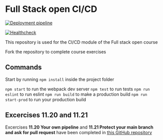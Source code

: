 # Full Stack open CI/CD
[![Deployment pipeline](https://github.com/thomsva/full-stack-open-pokedex/actions/workflows/pipeline.yml/badge.svg)](https://github.com/thomsva/full-stack-open-pokedex/actions/workflows/pipeline.yml)

[![Healthcheck](https://github.com/thomsva/full-stack-open-pokedex/actions/workflows/healthcheck.yml/badge.svg)](https://github.com/thomsva/full-stack-open-pokedex/actions/workflows/healthcheck.yml)

This repository is used for the CI/CD module of the Full stack open course

Fork the repository to complete course exercises

## Commands

Start by running `npm install` inside the project folder

`npm start` to run the webpack dev server
`npm test` to run tests
`npm run eslint` to run eslint
`npm run build` to make a production build
`npm run start-prod` to run your production build


## Excercises 11.20 and 11.21

Excercises **11.20 Your own pipeline** and **11.21 Protect your main branch and ask for pull request** have been completed in [this GitHub repository](https://github.com/thomsva/PhoneBook)
